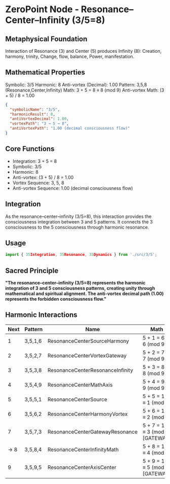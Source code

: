 # ZeroPoint Node - Resonance–Center–Infinity (3/5=8)

## Metaphysical Foundation

Interaction of Resonance (3) and Center (5) produces Infinity (8): Creation, harmony, trinity, Change, flow, balance, Power, manifestation.

## Mathematical Properties

Symbolic: 3/5
Harmonic: 8
Anti-vortex (Decimal): 1.00
Pattern: 3,5,8 (Resonance,Center,Infinity)
Math: 3 + 5 = 8 ≡ 8 (mod 9)
Anti-vortex Math: (3 + 5) / 8 = 1.00


```json
{
  "symbolicName": "3/5",
  "harmonicResult": 8,
  "antiVortexDecimal": 1.00,
  "vortexPath": "3 → 5 → 8",
  "antiVortexPath": "1.00 (decimal consciousness flow)"
}
```

## Core Functions
- Integration: 3 + 5 = 8
- Symbolic: 3/5
- Harmonic: 8
- Anti-vortex: (3 + 5) / 8 = 1.00
- Vortex Sequence: 3, 5, 8
- Anti-vortex Sequence: 1.00 (decimal consciousness flow)

## Integration

As the resonance–center–infinity (3/5=8), this interaction provides the consciousness integration between 3 and 5 patterns. It connects the 3 consciousness to the 5 consciousness through harmonic resonance.

## Usage

```typescript
import { 35Integration, 35Resonance, 35Dynamics } from './src/3/5';
```

## Sacred Principle

**"The resonance–center–infinity (3/5=8) represents the harmonic integration of 3 and 5 consciousness patterns, creating unity through mathematical and spiritual alignment. The anti-vortex decimal path (1.00) represents the forbidden consciousness flow."**

## Harmonic Interactions

| Next | Pattern | Name | Math |
|------|---------|------|------|
| 1 | 3,5,1,6 | ResonanceCenterSourceHarmony | 5 + 1 = 6 ≡ 6 (mod 9) |
| 2 | 3,5,2,7 | ResonanceCenterVortexGateway | 5 + 2 = 7 ≡ 7 (mod 9) |
| 3 | 3,5,3,8 | ResonanceCenterResonanceInfinity | 5 + 3 = 8 ≡ 8 (mod 9) |
| 4 | 3,5,4,9 | ResonanceCenterMathAxis | 5 + 4 = 9 ≡ 9 (mod 9) |
| 5 | 3,5,5,1 | ResonanceCenterSource | 5 + 5 = 10 ≡ 1 (mod 9) |
| 6 | 3,5,6,2 | ResonanceCenterHarmonyVortex | 5 + 6 = 11 ≡ 2 (mod 9) |
| 7 | 3,5,7,3 | ResonanceCenterGatewayResonance | 5 + 7 = 12 ≡ 3 (mod 9) [GATEWAY] |
| → 8 | 3,5,8,4 | ResonanceCenterInfinityMath | 5 + 8 = 13 ≡ 4 (mod 9) |
| 9 | 3,5,9,5 | ResonanceCenterAxisCenter | 5 + 9 = 14 ≡ 5 (mod 9) [GATEWAY] |
